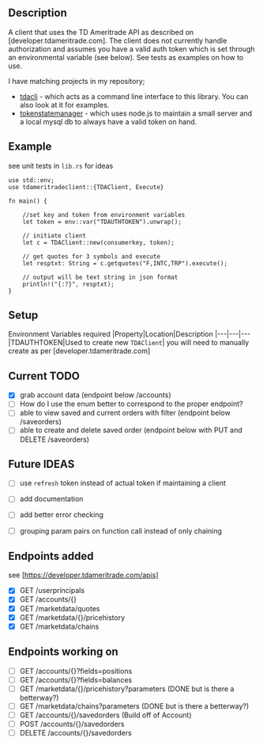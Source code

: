 ## Description

A client that uses the TD Ameritrade API as described on [developer.tdameritrade.com].  The client does not currently handle authorization and assumes you have a valid auth token which is set through an environmental variable (see below). See tests as examples on how to use.

I have matching projects in my repository;
- [tdacli](https://github.com/jbertovic/tdacli) - which acts as a command line interface to this library.  You can also look at it for examples.
- [tokenstatemanager](https://github.com/jbertovic/tokenstatemanager) - which uses node.js to maintain a small server and a local mysql db to always have a valid token on hand.

## Example

see unit tests in `lib.rs` for ideas
```
use std::env;
use tdameritradeclient::{TDAClient, Execute}

fn main() {

    //set key and token from environment variables
    let token = env::var("TDAUTHTOKEN").unwrap();

    // initiate client
    let c = TDAClient::new(consumerkey, token);

    // get quotes for 3 symbols and execute
    let resptxt: String = c.getquotes("F,INTC,TRP").execute();

    // output will be text string in json format
    println!("{:?}", resptxt);
}
```


## Setup

Environment Variables required
|Property|Location|Description
|---|---|---
|TDAUTHTOKEN|Used to create new `TDAClient`| you will need to manually create as per [developer.tdameritrade.com] 

## Current TODO
- [X] grab account data (endpoint below /accounts)
- [ ] How do I use the enum better to correspond to the proper endpoint?
- [ ] able to view saved and current orders with filter (endpoint below /saveorders)
- [ ] able to create and delete saved order  (endpoint below with PUT and DELETE /saveorders)

## Future IDEAS
- [ ] use `refresh` token instead of actual token if maintaining a client
- [ ] add documentation
- [ ] add better error checking
- [ ] grouping param pairs on function call instead of only chaining


## Endpoints added
see [https://developer.tdameritrade.com/apis]

- [X] GET /userprincipals
- [X] GET /accounts/{}
- [X] GET /marketdata/quotes
- [X] GET /marketdata/{}/pricehistory
- [X] GET /marketdata/chains

## Endpoints working on
- [ ] GET /accounts/{}?fields=positions
- [ ] GET /accounts/{}?fields=balances
- [ ] GET /marketdata/{}/pricehistory?parameters  (DONE but is there a betterway?)
- [ ] GET /marketdata/chains?parameters (DONE but is there a betterway?)
- [ ] GET /accounts/{}/savedorders (Build off of Account)
- [ ] POST /accounts/{}/savedorders 
- [ ] DELETE /accounts/{}/savedorders 
